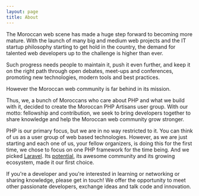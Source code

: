 ```yaml
---
layout: page
title: About
---
```



The Moroccan web scene has made a huge step forward to becoming more mature. With the launch of many big and medium web projects and the IT startup philosophy starting to get hold in the country, the demand for talented web developers up to the challenge is higher than ever.

Such progress needs people to maintain it, push it even further, and keep it on the right path through open debates, meet-ups and conferences, promoting new technologies, modern tools and best practices.

However the Moroccan web community is far behind in its mission.

Thus, we, a bunch of Moroccans who care about PHP and what we build with it, decided to create the Moroccan PHP Artisans user group. With our motto: fellowship and contribution, we seek to bring developers together to share knowledge and help the Moroccan web community grow stronger.

PHP is our primary focus, but we are in no way restricted to it. You can think of us as a user group of web based technologies. However, as we are just starting and each one of us, your fellow organizers, is doing this for the first time, we chose to focus on one PHP framework for the time being. And we picked [Laravel](http://laravel.com). Its [potential](http://www.sitepoint.com/best-php-frameworks-2014/), its awesome community and its growing ecosystem, made it our first choice.

If you're a developer and you're interested in learning or networking or sharing knowledge, please get in touch! We offer the opportunity to meet other passionate developers, exchange ideas and talk code and innovation.
